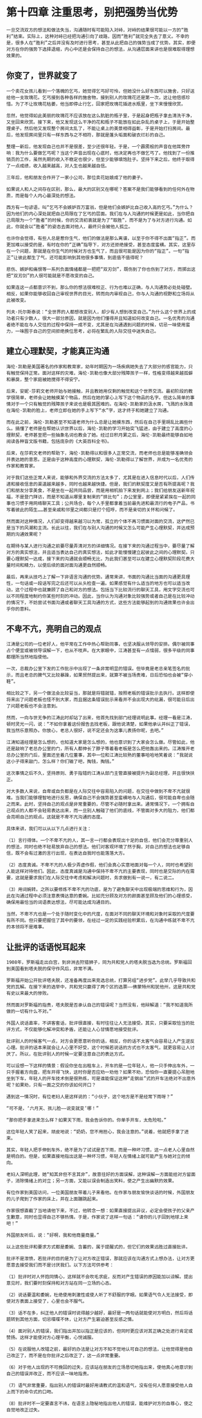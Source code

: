 # 第十四章 注重思考，别把强势当优势





	一旦交流双方的想法和做法失当，沟通随时有可能陷入对峙，对峙的结果很可能以一方的“胜利”结束。实际上，这种对峙已经把沟通引向了歧路，因而“胜利”就完全失去了意义。不幸的是，很多人在“胜利”之后并没有及时进行思考，甚至从此把自己的强势当成了优势。其实，即便对方在你的强势下选择退缩，内心中还是会保持自己的想法，从沟通层面来讲也是很难取得理想效果的。





## 你变了，世界就变了




	一个卖花女孩儿看到一个落魄的乞丐，她觉得乞丐好可怜，但她没什么好东西可以施舍，只好送给他一支玫瑰花。乞丐接到各种各样的施舍物，接到别人的玫瑰花还是第一次，这让他倍感珍惜。为了不让玫瑰花枯萎，他当即停止行乞，回家把玫瑰花插进水瓶里，坐下来慢慢欣赏。

	忽然，他觉得如此美丽的玫瑰花不应该放在这么肮脏的瓶子里，于是起身把瓶子拿去清洗干净，又坐回来欣赏。接下来，他又发现这么干净的花和瓶子不能放在如此杂乱的桌子上，于是开始整理桌子。然后他又发现整个房间太乱了，不能让桌上的美景相得益彰，于是开始打扫房间。最后，他发现房间里只有一样东西与之不相符，那就是蓬头垢面和破衣烂衫的自己。

	整理一新后，他发现自己也并不是很差，至少还很年轻。于是，一个霹雳般的声音在他耳旁炸响：我为什么要做乞丐呢？当这个声音出现在心底时，他决定再也不做乞丐了。他找到了一份推销员的工作，虽然先期的收入不稳定也很少，但至少能够填饱肚子。坚持下来之后，他终于取得了一点成绩，收入越来越高，对人生也越来越自信。

	三年后，他和朋友合作开了一家小公司，那位卖花姑娘成了他的妻子。

	如果说人和人之间存在区别，那么，最大的区别又在哪呢？答案不是我们能够看到的任何外在物质，而是每个人内心最深处的想法。

	西方有一句谚语，叫“乞丐不会嫉妒百万富翁，但是他们会嫉妒比自己收入高的乞丐。”为什么？因为他们的内心深处就把自己局限在了乞丐的层面。我们在与人沟通的时候更是如此，当你把自己局限为一个“胜者”的时候，你的交流初衷就是为了“取胜”，而不是为了与对方进行沟通。如此，你就会以“胜者”的姿态去面对他人，最终只会被他人孤立。

	也许你会觉得，有些人总是惹你生气，他们的做法是那么离谱，以至于你不得不出面“指正”。而更加难以接受的是，有时在你的“正确”指导下，对方还拒绝接受，甚至态度蛮横。其实，这里存在一个问题，那就是在你生气的时候对方也生气了，而且很可能是因为你的“指正”。一句“指正”让彼此都生了气，还可能影响到其他很多事情，到底值不值得呢？

	悲伤、嫉妒和痛恨等一系列负面情绪都是一把把“双刃剑”，既伤到了你也伤到了对方，而掷出这把“双刃剑”的人很可能就是不愿改变的自己。

	如果连这一点都意识不到，那么你的想法很难校正、行为也难以正确，与人沟通势必处处碰壁。相反，如果你能够收回自己审视世界的目光，转而向内审视自己，你与人沟通的视野和立场将从此被改变。

	列夫·托尔斯泰说：“全世界的人都想改变别人，却少有人想到改变自己。”为什么这个世界上的成功者只有少数人，很大一部分原因，就是因为他们懂得并且知道如何改变自己。一名优秀的沟通者绝不能在与人交往的过程中保持一成不变，尤其是在沟通遇到问题的时候，切忌一味使用蛮力，一味囿于自己的空间拒绝换位思考，必将在繁乱的人际交往中迷失自己。





## 建立心理默契，才能真正沟通




	海伦·凯勒是美国著名的作家和教育家，幼年时期因为一场疾病她失去了大部分的感官能力，只有触觉保持正常。面对这样的灾难，海伦·凯勒也像大部分残障孩子一样，性格变得越来越孤僻和暴戾，整个家庭被她搅得不得安宁。

	后来，安妮·莎莉文老师开始与她接触，并且教她用仅剩的触觉和这个世界交流。最初阶段的教学很简单，老师会让她触摸某个物品，然后在她的掌心上写下这个物品的名字。但这么简单的事情对于一个只有触觉的残障孩子来说也是极其困难的。在海伦·凯勒家的汲水房，飞溅的水珠滴在海伦·凯勒的脸上，老师立即在她的手上写下“水”字，这才终于和她建立了沟通。

	而在此之前，海伦·凯勒甚至不知道老师为什么总是让她摸东西，然后在自己手里胡乱比画些什么。搞懂了老师是在帮她认识世界以后，海伦·凯勒的学习开始突飞猛进，由于建立了高度的心理默契，老师甚至把一些抽象名词也教会了她。经过日积月累之后，海伦·凯勒最终能够自如地阅读各种盲文版书籍，包括庞杂的《大英百科全书》。

	后来，在莎莉文老师的帮助下，海伦·凯勒得以和很多人正常交流，而老师也总是能够准确领会并表达她的意思。正是由于这种高度的心理默契，海伦·凯勒得以了解世界，并成为一名优秀的作家和教育家。

	对于我们这些正常人来说，能够和外界交流的方法太多了，尤其是在进入信息时代以后，人们传递和接收信息的渠道越来越多，同时也越来越快捷。但是，我们的默契度又是否有所提高呢？我们和朋友分享美食，不是坐在一起共同品尝，而是用相机拍下来发到网上；我们给朋友送新年祝福，不是登门拜访，而是不知道从哪里复制来的“排比句”；办公室里，即便是紧紧挨在一起的同事也习惯于用网络聊天工具；公共场合，每个人手里都拿着当前最先进和最流行的电子产品，书写着彼此的陌生……甚至亲戚和邻里之间都只是打个招呼，而不是亲切的关怀和问候了。

	然而面对这种情况，人们却变得越来越习以为常，孤立的个体不再习惯面对面的交流，这俨然已是当下的风潮和主流。长此以往，我们在与别人沟通的时候又怎么可能产生心理默契，并达成预期的沟通效果呢？

	在期待与某人进行沟通之前要尽量弄清对方的详细情况。在接下来的沟通过程当中，要尽量了解对方的真实想法，并且适当表达自己的真实想法，如此才能慢慢建立起彼此之间的心理默契。只要心理默契一达成，接下来的沟通就会顺畅无比，为此我们甚至可以在建立心理默契阶段花费大量时间和精力，以使后续的面对面沟通更自然顺畅。

	最后，再来从技巧上了解一下非语言沟通的优势。通常来讲，书面的沟通比当面的沟通更具理性，一句话或一段话写完之后还可以从头检查一遍。如果感觉有什么适当的地方也可以适当改动，这个过程中也就兼顾了自己和对方的想法。包括当下比较流行的聊天工具，用文字交流也可以不同程度地制约你某些时刻的冲动。因此，当你认为沟通对象比较强势或者自己是在比较冲动的情况下，不妨尝试书面沟通或者聊天工具沟通的方式，这些方法能够起到的沟通效果也许会出乎你的意料。





## 不卑不亢，亮明自己的观点




	江涛是公司的一位老好人，他平常在工作中热心帮助同事，也坚决服从领导的安排。偶尔被同事占个便宜或被领导误解一下，也从不吱声。在大家眼中，江涛甚至有一点懦弱，很多平级的同事都理所当然地指使他。

	一次，总裁办公室下发的工作批示中出现了一条非常明显的错误。但毕竟是老总亲笔签名的批示，而且老总的脾气又比较暴躁，如果贸然提出来，就算不被当场责难，日后恐怕也会被“穿小鞋”。

	相比较之下，另一个做法会比较妥当，那就是将错就错，按照老板的错误批示去执行。这样即使将来出了问题老板也怪不到大家，而且据这条错误批示来看并不会出现大的纰漏，很可能日后出了问题老板也不会注意到。

	然而，一向与世无争的江涛此时却站了出来，他首先找到部门经理说明此事。经理一看是江涛，顿时灵光一闪，说：“不如你拿着这份报告去找老板，跟他说清楚，如果他承认并纠正了错误，我当然乐意照办。你放心，老总人很好，说不定还会为这事儿表扬你呢，去吧。”

	江涛知道经理是怎么想的，也知道大家是怎么想的，他也意识到了大家会怎么做。尽管如此，他还是敲响了老总办公室的门，所有人都伸长了脖子等着看老板是怎么把他轰出来的。江涛推开老总办公室的门后，里面还坐着几位董事，其中一位和江涛比较熟的董事哈哈地笑着说：“我就说这小子得来敲门，怎么样？你们输了吧，掏钱，掏钱。”

	这次事情之后不久，坚持原则、勇于指错的江涛从部门主管直接被提升为副总经理，并且很快扶正。

	对大多数人来说，自卑或自负都是在人际交往中容易陷入的问题，在交往中做到不卑不亢就很难。当我们能够理智地进行反思，确保自己不会强势甚至蛮横地与人沟通后，很可能自卑也会随之而来。此时，坚持自己的观点是非常重要的，尽管不必随时拿出来。通常情况下，一个拥有自己观点的人都不会轻易表达出来，而一旦别人触碰了他们的底线，不管面对多大的阻力，他们都会亮明自己的观点。这就是不卑不亢沟通的态度。

	具体来讲，我们可以从以下几点进行关注：

	（1）言行得体。一个不卑不亢的人，其一言一行都会表现出十足的自信，他们会充分尊重别人的想法，同时也绝不轻易放弃自己的想法。他们对客观环境了然于胸，对自己的想法也足够自信，既不会有过激的言行出现，在表达自我时也能落落大方。

	（2）态度真诚。不卑不亢的人极少弄虚作假，他们会真心实意地面对每一个人，同时也希望别人能这样对待他们。因此，态度真诚是沟通中保持不卑不亢的主要表现，同时也是交际的内在需要，这就是要求我们在人际交往中考虑和解决问题时，务求做到有一说一，有二说二。

	（3）用词婉转。之所以要修炼不卑不亢的功底，是为了避免聊天中出现极端的思维和行为，因此在沟通过程中必须注意表情达意的委婉。比如充分顾及对方的颜面甚至顾及他们的心理感受，确保用最恰当的词语表达想法，尽可能达成沟通目的。

	当然，不卑不亢也是一个处于随时变化中的尺度，在面对不同的聊天环境和对象时采取的尺度要有所不同。但只要把握住了其中的要领，在经过一定的实践经验积累后，在沟通中练就不卑不亢的本领将不是难事。





## 让批评的话语悦耳起来




	1908年，罗斯福走出白宫，到非洲去狩猎狮子，同为共和党人的塔夫脱当选为总统。罗斯福回到美国看到塔夫脱的保守作风后，非常不满。

	罗斯福开始公开批评塔夫脱，还准备再度出来竞选总统，打算另组“进步党”。此举几乎导致共和党的瓦解。在接下来的选举中，共和党只赢得了两个区的选票——佛蒙特州和犹他州，这是共和党有史以来最大的惨败。

	然而面对罗斯福的指责，塔夫脱是否承认自己的错误呢？当然没有，他辩解道：“我不知道我所做的一切有什么不对。”

	外国人说话直率，不讲客套话，批评很直接，有时往往让人无法接受。其实，只要采取恰当的批评方式，不仅能够化解冲突和矛盾，还能让人心甘情愿地接受批评。

	批评别人的时候客气一点，对方会更愿意听你的话，相反，你的话不太客气会容易让人产生逆反心理。批评的话本来就会让人心里不好受，这个时候若说话的方式也不太客气，就更容易让人讨厌了。所以，在批评别人的时候一定要注意自己的表达方式。

	可以设想一下这样的情景：假设你坐在出租车上，开车的是一位年轻人，他一只手伸出车外，一只手握着方向盘，把车开得飞快，这时你是否应劝一劝他？如果不劝，恐怕你一直要提心吊胆地坐到下车，年轻人的开车技术倒是很熟练，可是谁能保证这种“走钢丝”式的开车法绝对不出意外呢？如果劝，只有一面之交的你该如何开口？

	遇到这一情况时，有位老妇人是这样说的：“小伙子，这个地方是不是经常下雨呀？”

	“可不是，‘六月天、孩儿脸——说变就变’哪！”

	“那你把手拿进来怎么样？如果天下雨，我会告诉你的。你单手开车，太危险啦。”

	这位年轻人笑了起来，顽皮地说：“奶奶，您不用担心，我会注意的。”说着，他就把手拿了进来。

	其实，年轻人把手伸到车外，绝不是为了试试是否下雨，而是一种坏习惯，这一点老人心里自然是明白的。但是，如果直接地指出这是一种坏习惯，年轻人在情绪上就可能产生与她对立的倾向。

	老妇人深明此理，她“知其非但不言其非”，故意往好的方面误解，这种误解一方面能给对方留面子，消除情绪上的对立；另一方面，又能以误会制造出笑料，使之产生出幽默的效果。

	有位作家到美国访问，一位美国朋友带着儿子来看他。在作家与朋友愉快谈话的时候，外国朋友的儿子爬到了作家的床上，并在上面蹦跳起来。

	作家很想直截了当地请他下来，不过，他转念一想：如果直接提出异议，必定会使孩子的父亲产生歉意，同时也显得自己不够热情。于是，作家说了这样一句话：“请你的儿子回到地球上来吧！”

	外国朋友听后，说：“好啊，我和他商量商量。”

	以上这些批评和要求方式都是委婉、含蓄的，属于提醒式的，但它们的效果远胜过直接批评。

	批评不是泄愤，若批评的目的是为了让对方改正错误，那就应该在沟通方式上想办法，让对方更愿意去接受我们而不是讨厌我们。以下方法可供参考：

	（1）批评时对人怀抱同情心，这样就不会吹毛求疵，反而对产生错误的原因能加以谅解。提出意见时，我们要时刻保持和对方站在同一立场的心态。

	（2）说话要温和委婉，杜绝使用刺激性或使人听了不舒服的字眼。如果语气令人无法接受，即使对方表面上接受了，心里也会不服气。

	（3）话不在多，纠正他人的错误时说得越少越好，最好是一两句话就能使对方明白，然后将话题转到其他方面，切忌喋喋不休，让对方产生窘迫甚至反感之情。

	（4）面对别人的错误，我们指出并加以指正是应该的，但同时更应该对其正确之处进行肯定或赞扬。这样才能使对方心理平衡，心悦诚服。

	（5）在说服他人改错之前，最好的办法是让对方不知不觉地认可自己的想法，让他觉得是他自己改正了，而不是在你批评之后改正了，这一点非常重要。

	（6）对于他人出现的不可挽回的过失，应该站在朋友的立场恳切地指出来，使他真心地意识到自己的错误并改正，而不应该一味地指责。

	（7）语气非常重要，指出别人的错误时最好用请教式的温和语气，没有任何人愿意接受他人自上而下的命令式的口吻。

	（8）批评时不一定要直言不讳，在语言上隐秘地指出他人的错误，能维护对方的自尊心，使之自觉地改正过失。






